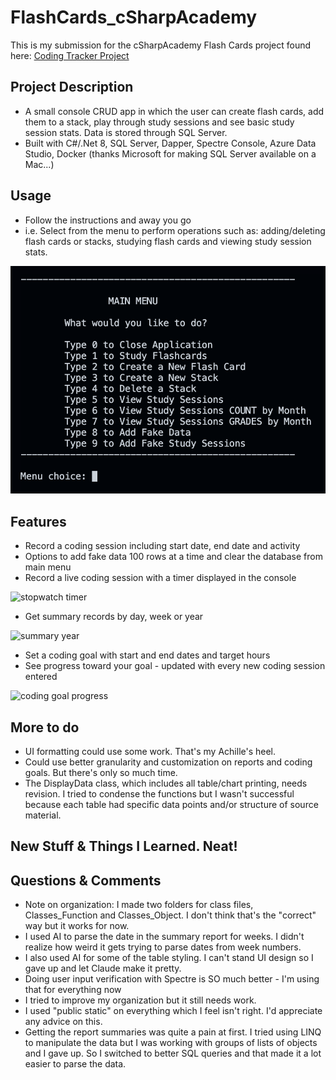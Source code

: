 # FlashCards_cSharpAcademy

This is my submission for the cSharpAcademy Flash Cards project found here: [Coding Tracker Project](https://thecsharpacademy.com/project/14/flashcards)


## Project Description
- A small console CRUD app in which the user can create flash cards, add them to a stack, play through study sessions and see basic study session stats. Data is stored through SQL Server.
- Built with C#/.Net 8, SQL Server, Dapper, Spectre Console, Azure Data Studio, Docker (thanks Microsoft for making SQL Server available on a Mac...)


## Usage
- Follow the instructions and away you go
- i.e. Select from the menu to perform operations such as: adding/deleting flash cards or stacks, studying flash cards and viewing study session stats.

![main menu](/images/mainmenu3.png)

## Features
- Record a coding session including start date, end date and activity
- Options to add fake data 100 rows at a time and clear the database from main menu
- Record a live coding session with a timer displayed in the console


![stopwatch timer](/images/codingtimer.png)


- Get summary records by day, week or year


![summary year](/images/summary.png)


- Set a coding goal with start and end dates and target hours
- See progress toward your goal - updated with every new coding session entered


![coding goal progress](/images/codingprogress.png)


## More to do
- UI formatting could use some work. That's my Achille's heel.
- Could use better granularity and customization on reports and coding goals. But there's only so much time.
- The DisplayData class, which includes all table/chart printing, needs revision. I tried to condense the functions but I wasn't successful because each table had specific data points and/or structure of source material.


## New Stuff & Things I Learned. Neat!


## Questions & Comments
- Note on organization: I made two folders for class files, Classes_Function and Classes_Object. I don't think that's the "correct" way but it works for now.
- I used AI to parse the date in the summary report for weeks. I didn't realize how weird it gets trying to parse dates from week numbers.
- I also used AI for some of the table styling. I can't stand UI design so I gave up and let Claude make it pretty.
- Doing user input verification with Spectre is SO much better - I'm using that for everything now
- I tried to improve my organization but it still needs work. 
- I used "public static" on everything which I feel isn't right. I'd appreciate any advice on this.
- Getting the report summaries was quite a pain at first. I tried using LINQ to manipulate the data but I was working with groups of lists of objects and I gave up. So I switched to better SQL queries and that made it a lot easier to parse the data.
